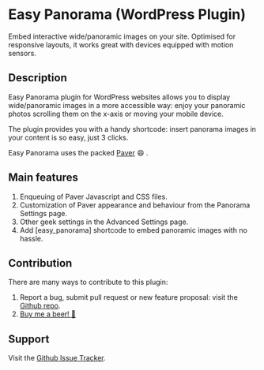 # Easy Panorama (WordPress Plugin)

Embed interactive wide/panoramic images on your site. Optimised for responsive layouts, it works great with devices equipped with motion sensors.

## Description

Easy Panorama plugin for WordPress websites allows you to display wide/panoramic images in a more accessible way: enjoy your panoramic photos scrolling them on the x-axis or moving your mobile device.

The plugin provides you with a handy shortcode: insert panorama images in your content is so easy, just 3 clicks.

Easy Panorama uses the packed [Paver](http://terrymun.github.io/paver/?source=easy-panorama-wp-plugin) :smile: .

## Main features

1. Enqueuing of Paver Javascript and CSS files.
2. Customization of Paver appearance and behaviour from the Panorama Settings page.
3. Other geek settings in the Advanced Settings page.
4. Add [easy_panorama] shortcode to embed panoramic images with no hassle.

## Contribution
There are many ways to contribute to this plugin:

1. Report a bug, submit pull request or new feature proposal: visit the [Github repo](https://github.com/leopuleo/easy-panorama).
2. [Buy me a beer! :beer:](//PayPal.me/LeonardoGiacone)

## Support
Visit the [Github Issue Tracker](https://github.com/leopuleo/easy-panorama/issues).
